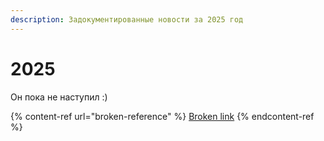 ```yaml
---
description: Задокументированные новости за 2025 год
---
```


# 2025

Он пока не наступил :)

{% content-ref url="broken-reference" %}
[Broken link](broken-reference)
{% endcontent-ref %}
